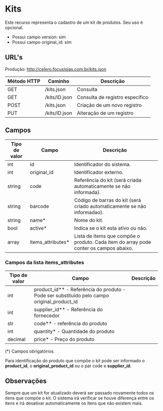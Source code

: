 # Kits

Este recurso representa o cadastro de um kit de produtos. Seu uso é opcional.

* Possui campo version: sim
* Possui campo original_id: sim

## URL's

Produção: http://celero.focuslojas.com.br/kits.json

Método HTTP | Caminho | Descrição
--|--|--
GET | /kits.json | Consulta
GET | /kits/ID.json | Consulta de registro específico
POST | /kits.json | Criação de um novo registro
PUT | /kits/ID.json | Alteração de um registro

## Campos

Tipo de valor | Campo | Descrição
--|--|--
int | id | Identificador do sistema.
int | original_id | Identificador externo.
string | code | Referência do kit (será criada automaticamente se não informada).
string | barcode | Código de barras do kit (será criado automaticamente se não informadao).
string | name* | Nome do kit.
bool | active* | Indica se o kit esta ativo ou não.
array| items_attributes* | Lista de items que compõe o produto. Cada item do array pode conter os campos abaixo.

### Campos da lista items_attributes

Tipo de valor | Campo | Descrição
--|--|--
int | product_id** - Referência do produto - Pode ser substituído pelo campo original_product_id
int | supplier_id** - Referência do fornecedor
str | code** - referência do produto
int | quantity* - Quantidade do produto
decimal| price* - Preço do produto

(\*) Campos obrigatórios.

Para identificação do produto que compõe o kit pode ser informado o **product_id**, o **original_product_id** ou o par code e **supplier_id**.

## Observações

Sempre que um kit for atualizado deverá ser passado novamente todos os itens que compõe o kit. O sistema irá verificar se houve diferença entre os itens e irá desativar automaticamente os itens que não existem mais.

